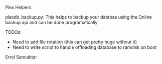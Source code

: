 Plex Helpers



plexdb_backup.py:
	This helps to backup your databse using the Online backup api and can be done programatically




TODOs:
 - Need to add file rotation (this can get pretty huge without it)
 - Need to write script to handle offloading database to ramdisk on boot


Errol Sancaktar

